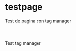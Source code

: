 # testpage
Test de pagina con tag manager

<html>
<body>

<header>
<!-- Google Tag Manager -->
<script>(function(w,d,s,l,i){w[l]=w[l]||[];w[l].push({'gtm.start':
new Date().getTime(),event:'gtm.js'});var f=d.getElementsByTagName(s)[0],
j=d.createElement(s),dl=l!='dataLayer'?'&l='+l:'';j.async=true;j.src=
'https://www.googletagmanager.com/gtm.js?id='+i+dl;f.parentNode.insertBefore(j,f);
})(window,document,'script','dataLayer','GTM-NR8JPBJ');</script>
  </header>
  <p>Test tag manager</p>
 
# <noscript>
<iframe src="https://www.googletagmanager.com/ns.html?id=GTM-NR8JPBJ"
height="0" width="0" style="display:none;visibility:hidden"></iframe>
</noscript>
<html lang="ES" class="js no-touchevents"> 
  <header>
    <script>
      (function () {
        function getDom(selector) {
          return document.querySelector(selector);
        }

        var div = document.createElement("div");
        document.getElementsByTagName("body")[0].appendChild(div);
        div.outerHTML =
          "<div id='bindbot-container'> <a class='cerrar-movil' href='#'>X</a> <div class='bindbot-button'>   <div id='botDiv' class='bottombutton'>     <span class='botSymbol bounce'>»</span>     <div class='botIcon rubberBand'><span></span></div>     <span class='botDivText'></span>   </div>   <div id='animate' class='icon-pulse'></div> </div> <div id='botDivFrame' class='bottombutton'>   <div style='display: flex; position: relative;'>     <p style='color: white;font-family:boldcitroen !important;font-size:18px;margin:0;padding-top:15px;padding-bottom:15px'>EN QUE TE PUEDO AYUDAR?</p>     <a class='ayuda' href='#'>?</a> <a class='cerrar' href='#'>X</a>     <div id='bloque_ayuda'>       <div class='texto'>         <div class='titulo'>           Comandos disponibles en Cotización y Test Drive         </div>         <div class='indicaciones'>           Usando estos comandos podrás realizar las acciones que se indican,           por ejemplo salir de cotización actual, o volver a la pregunta           anterior y seguir conversando con nosotros.         </div>         <ul class='comandos'>           <li><strong>Regresar</strong>: Regresar a la pregunta anterior.</li>           <li>             <strong>Ayuda</strong>: Muestra el tipo de respuestas que puedes             dar.           </li>           <li>             <strong>Salir</strong>: Salir del formulario sin terminarlo.           </li>           <li>             <strong>Reiniciar</strong>: Empezar de nuevo a llenar el             formulario. (Con los valores predeterminados con anterioridad).           </li>           <li>             <strong>Estado</strong>: Muestra el progreso en el llenado de la             forma hasta ahora.           </li>         </ul>       </div>     </div>     <span class='btn-close'> <span></span> </span>   </div>      <iframe     id='frmWebChat'     class='botFrame'     frameborder='0'     src='https://citroenchatbot.azurewebsites.net'   ></iframe> </div></div>"

        var optionbutton = "bottom";

        // para no usar animacion ingresar 'none'
        var animationPulse = "icon";

        getDom("#botDiv").classList.add(optionbutton + "button");
        getDom("#botDivFrame").classList.add(optionbutton + "button");
        getDom("#animate").classList.add(animationPulse + "-pulse");

        if (botDivFrame.classList.value == "iconbutton") {
          getDom("#botDiv").classList.add("pulse");
        } else if (botDivFrame.classList.value == "bottombutton") {
          getDom(".botIcon").classList.add("rubberBand");
        }

        document.querySelector("body ").addEventListener("click", function (e) {
          e.target.matches = e.target.matches || e.target.msMatchesSelector;
          if (
            e.target.matches("#bindbot-container #botDiv") ||
            e.target.matches("#bindbot-container .botDivText") ||
            e.target.matches(".botSymbol") ||
            e.target.matches("#bindbot-container .btn-close") ||
            e.target.matches(".btn-close span") ||
            e.target.matches("#bindbot-container .botIcon span")
          ) {
            var botDiv = document.querySelector("#botDiv");
            var botDivFrame = document.querySelector("#botDivFrame");

            //Tamaño normal
            if (window.screen.width > 100) {
              // ======================  PANEL SLIDE CONTROL  =====================
              if (botDivFrame.style.height == "560px") {
                // ==========================  SLIDE DOWN  =========================
                getDom("#botDivFrame").classList.remove("slideUp");
                getDom("#botDivFrame").classList.add("slideDown");

                setTimeout(function () {
                  getDom("#botDivFrame").style.height = "0px";
                }, 0);

                setTimeout(function () {
                  getDom(".bindbot-button").style.display = "block";
                  getDom(".bindbot-button").classList.add("fadeIn");
                }, 0);
              } else {
                // ===========================  SLIDE UP  ==========================
                getDom(".bindbot-button").style.display = "none";

                getDom("#botDivFrame").classList.remove("slideDown");
                getDom("#botDivFrame").classList.add("slideUp");

                setTimeout(function () {
                  getDom("#botDivFrame").style.height = "560px";
                }, 0);
              }
            }
            //Mobile
            // =============  A PARTIR DE AQUI NO SE HA MODIFICADO  =============
            else {
              if (botDivFrame.classList.contains(optionbutton + "button")) {
                if (botDivFrame.style.height == "100%") {
                  // ==========================  SLIDE DOWN  =========================
                  getDom("#botDivFrame").classList.remove("slideUp");
                  getDom("#botDivFrame").classList.add("slideDown");

                  setTimeout(function () {
                    getDom("#botDivFrame").style.height = "0px";
                  }, 0);

                  setTimeout(function () {
                    getDom(".bindbot-button").style.display = "block";
                    getDom(".bindbot-button").classList.add("fadeIn");
                  }, 0);
                } else {
                  // ===========================  SLIDE UP  ==========================
                  getDom(".bindbot-button").style.display = "none";
                  getDom("#botDivFrame").classList.remove("slideDown");
                  getDom("#botDivFrame").classList.add("slideUp");

                  setTimeout(function () {
                    getDom("#botDivFrame").style.height = "560px";
                  }, 0);
                }
              }
            }
          }
        });
        /*AYUDA*/
        document
          .querySelector(".ayuda")
          .addEventListener("click", function (e) {
            //fadeIn(getDom('#bloque_ayuda'));
            //fadeIn(getDom('.cerrar'));
            //fadeOut(getDom('.ayuda'));

            var cerrar = getDom(".cerrar");
            if (window.getComputedStyle(cerrar).display === "none") {
              cerrar.style.display = "block";
            }
            var bloque_ayuda = getDom("#bloque_ayuda");
            if (window.getComputedStyle(bloque_ayuda).display === "none") {
              bloque_ayuda.style.display = "block";
            }
            var ayuda = getDom(".ayuda");
            if (window.getComputedStyle(ayuda).display === "block") {
              ayuda.style.display = "none";
            }

            //FIN PROBAR.
          });
        document
          .querySelector(".cerrar")
          .addEventListener("click", function (e) {
            //fadeOut(getDom('#bloque_ayuda'));
            //fadeOut(getDom('.cerrar'));
            //fadeIn(getDom('.ayuda'));

            //TODO: PROBAR SI FUNCIONA
            var cerrar = getDom(".cerrar");
            if (window.getComputedStyle(cerrar).display === "block") {
              cerrar.style.display = "none";
            }
            var bloque_ayuda = getDom("#bloque_ayuda");
            if (window.getComputedStyle(bloque_ayuda).display === "block") {
              bloque_ayuda.style.display = "none";
            }

            var ayuda = getDom(".ayuda");
            if (window.getComputedStyle(ayuda).display === "none") {
              ayuda.style.display = "block";
            }
            //FIN PROBAR.
          });

        function fadeOut(element) {
          var op = 1; // initial opacity

          var timer = setInterval(function () {
            if (op <= 0.1) {
              clearInterval(timer);
              element.style.display = "none";
            }
            element.style.opacity = op;
            element.style.filter = "alpha(opacity=" + op * 100 + ")";
            op -= op * 0.1;
          }, 50);
        }

        function fadeIn(element) {
          var op = 0.1; // initial opacity
          element.style.display = "block";
          var timer = setInterval(function () {
            if (op >= 1) {
              clearInterval(timer);
            }
            element.style.opacity = op;
            element.style.filter = "alpha(opacity=" + op * 100 + ")";
            op += op * 0.1;
          }, 10);
        }
        /*FIN AYUDA*/
      })();
    </script>
  </header>
</html>

<style>

@font-face {
  font-family: boldcitroen;
  src: url(https://media.citroen.cl/design/rel_6.28/frontend/assets_part/fonts/citroen_bold.ttf);
}

  a.cerrar-movil {
    display: none;
  }

  #botDiv.bottombutton .botSymbol {
    display: none;
  }

  #animate.icon-pulse {
    display: none;
    width: 80px;
    height: 80px;
    background: #ffffff;
    position: fixed;
    bottom: 48px;
    right: 42px;
    border-radius: 52px;
    border: solid 3px #455d9a;
    animation: pulse-opacity 0.7s ease infinite;
    z-index: 1004;
  }

  #botDiv.bottombutton .botIcon {
    height: 80px;
    width: 240px;
    background-color: none;
    border-radius: 0;
    padding: 0px;
    z-index: 1;
  }

  #botDiv.bottombutton .botIcon span {
    background: url(./logochatbotactua.gif);
    display: block;
    height: 100%;
    width: 100%;
    background-size: cover;
    background-repeat: no-repeat;
    margin: auto;
    margin-top: 0;
    margin-right: 8px;
    border-radius: 0;
  }

  #botDivFrame.iconbutton,
  #botDivFrame.bottombutton {
    height: 0;
    position: fixed;
    bottom: 15px;
    right: 42px;
    z-index: 1000;
    overflow: hidden;
    min-width: 340px;
    z-index: 999999;
  }

  #botDivFrame.slideUp {
    background-color: black;
    padding-right: 10px;
    padding-left: 10px;
    padding-bottom: 0px;
  }

  #bloque_ayuda {
    position: absolute;
    width: 100%;
    height: 450px;
    margin: 42px 0 0 0;
    background: #ffffff;
    -webkit-border-radius: 6px;
    -moz-border-radius: 6px;
    border-radius: 0px;
    padding: 20px;
    box-sizing: border-box;
    display: none;
    overflow-y: scroll;
  }

  #bloque_ayuda .texto {
    width: 100%;
  }

  #bloque_ayuda .texto .titulo {
    color: #6c7a8a;
    font-family: "Open Sans", sans-serif;
    font-size: 14px;
  }

  #bloque_ayuda .texto .indicaciones {
    color: #ffffff;
    font-family: "Open Sans", sans-serif;
    font-size: 13px;
    padding: 10px;
    background: #eb6428;
    margin: 10px 0 0 0;
  }

  #bloque_ayuda .texto ul.comandos {
    color: #6c7a8a;
    font-family: "Open Sans", sans-serif;
    font-size: 13px;
    margin: 10px 0 0 15px;
    float: left;
    clear: both;
    padding: 0;
  }

  #bloque_ayuda .texto ul.comandos li {
    margin: 0 0 10px 0;
  }

  #bloque_ayuda strong {
    font-weight: 700;
  }

  a.ayuda,
  a.cerrar {
    position: absolute;
    top: 9px;
    right: 53px;
    display: block;
    cursor: pointer;
    z-index: 17;
    font-family: "HyundaiSansHead-Regular", sans-serif;
    font-size: 12px;
    color: #fff;
    border: solid 1px #fff;
    padding: 6px 9px;
    text-decoration: none;
  }

  a.cerrar {
    display: none;
    border-color: #ffffff;
  }
  a.ayuda:hover {
    background: #000;
    border-color: #eb6428;
    text-decoration: none;
    color: #eb6428;
  }
  #botDivFrame .btn-close {
    position: absolute;
    top: 5px;
    right: 5px;
    display: block;
    width: 39px;
    height: 39px;
    cursor: pointer;
    z-index: 17;
  }

  #botDivFrame .btn-close span {
    background: #ffffff;
    display: block;
    width: 15px;
    height: 2px;
    margin-top: 18px;
    margin-left: 10px;
  }

  #botDivFrame #frmWebChat {
    width: 400px;
    height: 500px;
    background-color: white;
    padding-right: 10px;
  }

  #frmWebChat body {
      margin: 0!important;
  }

  @media only screen and (min-width: 480px) {
    #botDiv.bottombutton {
      position: fixed;
      right: 42px;
      bottom: 48px;
      z-index: 1005;
      cursor: pointer;
    }

    #botDiv {
      font-family: "HyundaiSansHead-Regular", Sans-Serif;
    }

    #botDiv.bottombutton .botDivText {
      display: inline-block;
      width: 260px;
      height: 30px;
      position: absolute;
      right: 82px;
      bottom: 21px;
      z-index: 9;
      background-size: cover;
      color: #fff;
      overflow: hidden;
      border-radius: 0;
      text-align: center;
      cursor: pointer;
      background: url(globo-texto.gif);
      display: none;
    }
  }
</style>

</body>
</html>


